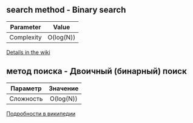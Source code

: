 ## search method - Binary search

| Parameter | Value |
| :---: | :---: |
| Complexity | O(log(N)) |

[Details in the wiki](https://en.wikipedia.org/wiki/Binary_search_algorithm)

## метод поиска - Двоичный (бинарный) поиск

| Параметр | Значение |
| :---: | :---: |
| Сложность | O(log(N)) |

[Подробности в википедии](https://ru.wikipedia.org/wiki/%D0%94%D0%B2%D0%BE%D0%B8%D1%87%D0%BD%D1%8B%D0%B9_%D0%BF%D0%BE%D0%B8%D1%81%D0%BA)

